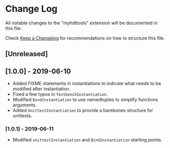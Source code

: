 # Change Log

All notable changes to the "myhdltools" extension will be documented in this file.

Check [Keep a Changelog](http://keepachangelog.com/) for recommendations on how to structure this file.

## [Unreleased]

## [1.0.0] - 2019-06-10

- Added FIXME statements in instantiations to indicate what needs to be modified after instantiation.
- Fixed a few typos in `TestbenchInstantiation`.
- Modified `BindInstantiation` to use namedtuples to simplify functions arguments.
- Added `UnittestInstantiation` to provide a barebones structure for unittests.

### [1.0.1] - 2019-06-11

- Modified `unittestInstantiation` and `BindInstantiation` starting points.
